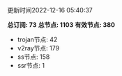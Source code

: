 更新时间2022-12-16 05:40:37

**总订阅: 73**
**总节点: 1103**
**有效节点: 380**
- trojan节点: 42
- v2ray节点: 179
- ss节点: 158
- ssr节点: 1

